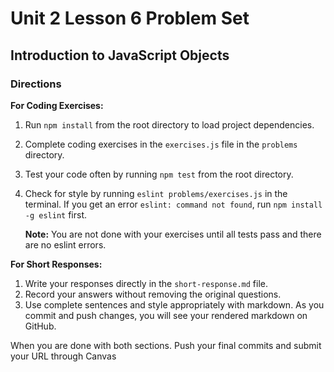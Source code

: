# Unit 2 Lesson 6 Problem Set
## Introduction to JavaScript Objects 

### Directions

**For Coding Exercises:**

1. Run `npm install` from the root directory to load project dependencies.
2. Complete coding exercises in the `exercises.js` file in the `problems` directory.
3. Test your code often by running `npm test` from the root directory.
4. Check for style by running `eslint problems/exercises.js` in the terminal. If you get an error `eslint: command not found`, run `npm install -g eslint` first.

   **Note:** You are not done with your exercises until all tests pass and there are no eslint errors.

**For Short Responses:**
1. Write your responses directly in the `short-response.md` file. 
2. Record your answers without removing the original questions.
3. Use complete sentences and style appropriately with markdown. As you commit and push changes, you will see your rendered markdown on GitHub.


When you are done with both sections. Push your final commits and submit your URL through Canvas
